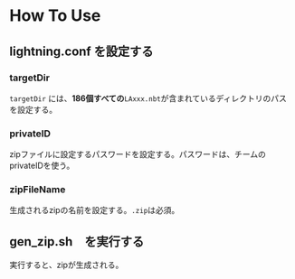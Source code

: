 # How To Use
## lightning.conf を設定する
### targetDir
`targetDir` には、<b>186個すべての</b>`LAxxx.nbt`が含まれているディレクトリのパスを設定する。

### privateID
zipファイルに設定するパスワードを設定する。パスワードは、チームのprivateIDを使う。

### zipFileName
生成されるzipの名前を設定する。`.zip`は必須。

## gen_zip.sh　を実行する
実行すると、zipが生成される。
